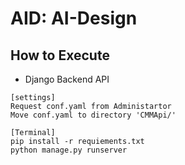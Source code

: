 # AID: AI-Design

## How to Execute
- Django Backend API
```
[settings]
Request conf.yaml from Administartor
Move conf.yaml to directory 'CMMApi/'

[Terminal]
pip install -r requiements.txt
python manage.py runserver
```
